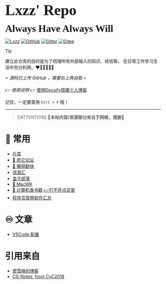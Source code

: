 <font face="Caveat" size="10"><b>Lxzz' Repo</b></font>  

<font face="Caveat" size="6">**Always  Have  Always  Will**</font>  

[![Lxzz](https://img.shields.io/badge/Repo-Lxzz-green)](https://www.gxmnzl.xyz/#/)
[![GitHub](https://img.shields.io/badge/Code-GitHub-blue)](https://github.com/Lxzz24/Repo)
[![Gitter](https://img.shields.io/badge/Chat-Gitter-blueviolet)](https://gitter.im/Lxzz24/community?utm_source=badge&utm_medium=badge&utm_campaign=pr-badge)
[![Gitee](https://img.shields.io/badge/Code-Gitee-orange)](https://gitee.com/lxzz24/Repo)


> [!TIP]
> 建立此仓库的目的是为了梳理所有外部输入的知识、经验等，
> 在日常工作学习生活中充分利用。❤️🧡💛💚💙💜



⭐ *源码已上传 GitHub ，需要右上角自取* ⭐

👉 *使用说明* 👉 [使用Docsify搭建个人博客](/3-Note/效率/使用Docsify搭建个人博客.md)

记住，一定要善用 `Ctrl + F` 哦！

---


> [!ATTENTION]
> **🔺本站内容/资源部分来自于网络，侵删🔻**



# **🔗 常用**

- [片库](https://www.btnull.org/)
- [🌟 奇它论坛](https://www.qitabbs.com/)
- [🌟 懒得勤快](https://masuit.com/)
- [资源汇](http://ziyuanhuishequ.ysepan.com/) 
- [盒子部落](https://www.hezibuluo.com/)
- [🌟 MacWK](https://macwk.com/)
- [🌟 计算机类书籍](https://github.com/itdevbooks/pdf) [👉打不开点这里](/6-Resource/计算机类书籍.md)
- [程序员常用软件汇总](/6-Resource/程序员常用软件汇总.md)

# **♾️ 文章**

- [VSCode 配置](https://juejin.cn/post/7077393092264869924)


# **引用来自**


- [廖雪峰的博客](https://www.liaoxuefeng.com/)
- [CS-Notes, from CyC2018](https://github.com/CyC2018/CS-Notes)


